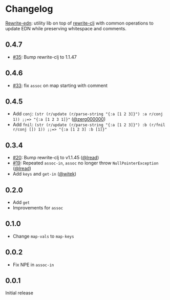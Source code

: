 # Changelog

[Rewrite-edn](https://github.com/borkdude/rewrite-edn): utility lib on top of
[rewrite-clj](https://github.com/clj-commons/rewrite-clj) with common operations
to update EDN while preserving whitespace and comments.

## 0.4.7

- [#35](https://github.com/borkdude/rewrite-edn/issues/35): Bump rewrite-clj to 1.1.47

## 0.4.6

- [#33](https://github.com/borkdude/rewrite-edn/issues/33): fix `assoc` on map starting with comment

## 0.4.5

- Add `conj`: `(str (r/update (r/parse-string "{:a [1 2 3]}") :a r/conj 1)) ;;=> "{:a [1 2 3 1]}"` ([@zerg000000](https://github.com/zerg000000))
- Add `fnil`: `(str (r/update (r/parse-string "{:a [1 2 3]}") :b (r/fnil r/conj []) 1)) ;;=> "{:a [1 2 3] :b [1]}"`

## 0.3.4

- [#20](https://github.com/borkdude/rewrite-edn/issues/20): Bump rewrite-clj to v1.1.45 ([@lread](https://github.com/lread))
- [#19](https://github.com/borkdude/rewrite-edn/issues/19): Repeated `assoc-in`, `assoc` no longer throw `NullPointerException` ([@lread](https://github.com/lread))
- Add `keys` and `get-in` ([@witek](https://github.com/witek))

## 0.2.0

- Add `get`
- Improvements for `assoc`

## 0.1.0

- Change `map-vals` to `map-keys`

## 0.0.2

- Fix NPE in `assoc-in`

## 0.0.1

Initial release
